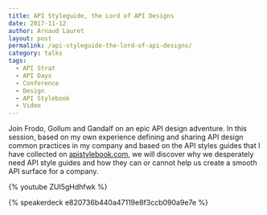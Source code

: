 ```yaml
---
title: API Styleguide, the Lord of API Designs
date: 2017-11-12
author: Arnaud Lauret
layout: post
permalink: /api-styleguide-the-lord-of-api-designs/
category: talks
tags:
  - API Strat
  - API Days
  - Conference
  - Design
  - API Stylebook
  - Video
---
```


Join Frodo, Gollum and Gandalf on an epic API design adventure.
In this session, based on my own experience defining and sharing API design common practices in my company and based on the API styles guides that I have collected on [apistylebook.com](http://apistylebook.com), we will discover why we desperately need API style guides and how they can or cannot help us create a smooth API surface for a company.<!--more-->

{% youtube ZUI5gHdhfwk %}

{% speakerdeck e820736b440a47119e8f3ccb090a9e7e %}